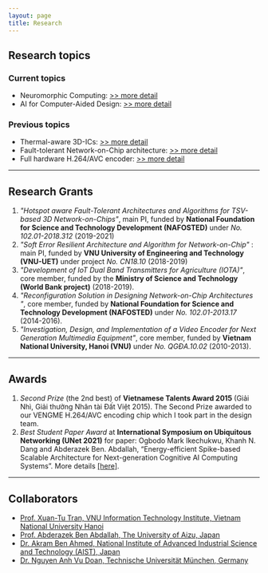 ```yaml
---
layout: page
title: Research
---
```

## Research topics
### Current  topics

- Neuromorphic Computing: [>> more detail](./research_topics/neuromorphic)
- AI for Computer-Aided Design: [>> more detail](./research_topics/mlcad)


### Previous topics

- Thermal-aware 3D-ICs: [>> more detail](./research_topics/thermal3DICs)
- Fault-tolerant Network-on-Chip architecture: [>> more detail](./research_topics/ftnoc)
- Full hardware H.264/AVC encoder: [>> more detail](./research_topics/h264)


---

## Research Grants
1. *"Hotspot aware Fault-Tolerant Architectures and Algorithms for TSV-based 3D Network-on-Chips"*, main PI, funded by **National Foundation for Science and Technology Development (NAFOSTED)** under *No. 102.01-2018.312* (2019-2021)
1. *"Soft Error Resilient Architecture and Algorithm for Network-on-Chip"* : main PI, funded by **VNU University of Engineering and Technology (VNU-UET)** under project *No. CN18.10* (2018-2019)
1. *"Development of IoT Dual Band Transmitters for Agriculture (IOTA)"*, core member, funded by the **Ministry of Science and Technology (World Bank project)** (2018-2019).
1. *"Reconfiguration Solution in Designing Network-on-Chip Architectures "*, core member, funded by **National Foundation for Science and Technology Development (NAFOSTED)** under *No. 102.01-2013.17* (2014-2016).
1. *"Investigation, Design, and Implementation of a Video Encoder for Next Generation Multimedia Equipment"*, core member, funded by  **Vietnam National University, Hanoi (VNU)** under *No. QGĐA.10.02* (2010-2013).

---

## Awards

1. *Second Prize* (the 2nd best) of **Vietnamese Talents Award 2015** (Giải Nhì, Giải thưởng Nhân tài Đất Việt 2015). The Second Prize awarded to our VENGME H.264/AVC encoding chip which I took part in the design team.
2. *Best Student Paper Award* at **International Symposium on Ubiquitous Networking (UNet 2021)** for paper:
Ogbodo Mark Ikechukwu, Khanh N. Dang and Abderazek Ben. Abdallah, “Energy-efficient Spike-based Scalable Architecture for Next-generation Cognitive AI Computing Systems”. More details [\[here\]](./2021/05/22/Best_Paper_Award_Unet.html).

---

## Collaborators

- [Prof. Xuan-Tu Tran, VNU Information Technology Institute, Vietnam National University Hanoi](http://www.uet.vnu.edu.vn/~tutx/)
- [Prof. Abderazek Ben Abdallah, The University of Aizu, Japan](https://www.u-aizu.ac.jp/~benab/)
- [Dr. Akram Ben Ahmed, National Institute of Advanced Industrial Science and Technology (AIST), Japan](https://scholar.google.com.vn/citations?user=L1334B4AAAAJ)
- [Dr. Nguyen Anh Vu Doan, Technische Universität München, Germany](https://scholar.google.com.vn/citations?user=P_dYs6UAAAAJ)
